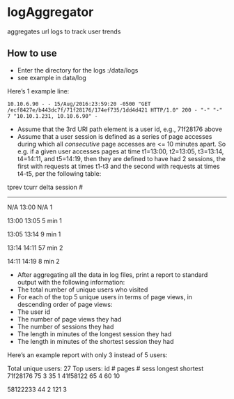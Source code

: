 # logAggregator
aggregates url logs to track user trends

How to use 
----------
* Enter the directory for the logs :/data/logs
* see example in data/log

Here’s 1 example line:

`10.10.6.90 - - 15/Aug/2016:23:59:20 -0500 "GET /ecf8427e/b443dc7f/71f28176/174ef735/1dd4d421 HTTP/1.0" 200 - "-" "-" 7 "10.10.1.231, 10.10.6.90" -`

* Assume that the 3rd URI path element is a user id, e.g., 71f28176 above
* Assume that a user session is defined as a series of page accesses during which all *consecutive* page accesses are <= 10 minutes apart. So e.g. if a given user accesses pages at time t1=13:00, t2=13:05, t3=13:14, t4=14:11, and t5=14:19, then they are defined to have had 2 sessions, the first with requests at times t1-t3 and the second with requests at times t4-t5, per the following table:

tprev  tcurr delta session #
-----  ----- -----  ---------
N/A     13:00      N/A       1

13:00   13:05       5 min     1

13:05   13:14       9 min      1

13:14   14:11       57 min      2

14:11   14:19     8 min         2

* After aggregating all the data in log files, print a report to standard output with the following information:
* The total number of unique users who visited
* For each of the top 5 unique users in terms of page views, in descending order of page views:
* The user id 
* The number of page views they had
* The number of sessions they had
* The length in minutes of the longest session they had
* The length in minutes of the shortest session they had

Here’s an example report with only 3 instead of 5 users:

Total unique users: 27
Top users:
id              # pages # sess  longest shortest
71f28176        75      3       35      1
41f58122        65      4       60      10

58122233        44      2       121     3



